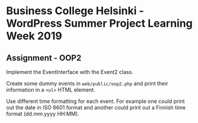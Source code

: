 # Business College Helsinki - WordPress Summer Project Learning Week 2019

## Assignment - OOP2

Implement the EventInterface with the Event2 class.

Create some dummy events in `web/public/oop2.php` and print their information in a `<ul>` HTML element.

Use different time formatting for each event. For example one could print out the date in ISO 8601 format and another could print out a Finnish time format (dd.mm.yyyy HH:MM).